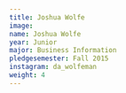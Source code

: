 ```yaml
---
title: Joshua Wolfe
image: 
name: Joshua Wolfe
year: Junior
major: Business Information
pledgesemester: Fall 2015
instagram: da_wolfeman
weight: 4
---
```


